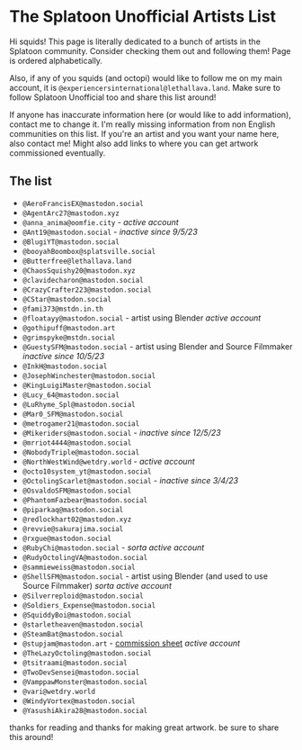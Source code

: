 # The Splatoon Unofficial Artists List

Hi squids! This page is literally dedicated to a bunch of artists in the Splatoon community. Consider checking them out and following them! Page is ordered alphabetically.

Also, if any of you squids (and octopi) would like to follow me on my main account, it is `@experiencersinternational@lethallava.land`. Make sure to follow Splatoon Unofficial too and share this list around!

If anyone has inaccurate information here (or would like to add information), contact me to change it. I'm really missing information from non English communities on this list. If you're an artist and you want your name here, also contact me! Might also add links to where you can get artwork commissioned eventually.

## The list

* `@AeroFrancisEX@mastodon.social`
* `@AgentArc27@mastodon.xyz`
* `@anna_anima@oomfie.city` - *active account*
* `@Ant19@mastodon.social` - *inactive since 9/5/23*
* `@BlugiYT@mastodon.social`
* `@booyahBoombox@splatsville.social`
* `@Butterfree@lethallava.land`
* `@ChaosSquishy20@mastodon.xyz`
* `@clavidecharon@mastodon.social`
* `@CrazyCrafter223@mastodon.social`
* `@CStar@mastodon.social`
* `@fami373@mstdn.in.th`
* `@floatayy@mastodon.social` - artist using Blender *active account*
* `@gothipuff@mastodon.art`
* `@grimspyke@mstdn.social`
* `@GuestySFM@mastodon.social` - artist using Blender and Source Filmmaker *inactive since 10/5/23*
* `@InkH@mastodon.social`
* `@JosephWinchester@mastodon.social`
* `@KingLuigiMaster@mastodon.social`
* `@Lucy_64@mastodon.social`
* `@LuRhyme_Spl@mastodon.social`
* `@Mar0_SFM@mastodon.social`
* `@metrogamer21@mastodon.social`
* `@Mikeriders@mastodon.social` - *inactive since 12/5/23*
* `@mrriot4444@mastodon.social`
* `@NobodyTriple@mastodon.social`
* `@NorthWestWind@wetdry.world` - *active account*
* `@octo10system_yt@mastodon.social`
* `@OctolingScarlet@mastodon.social` - *inactive since 3/4/23*
* `@OsvaldoSFM@mastodon.social`
* `@PhantomFazbear@mastodon.social`
* `@piparkaq@mastodon.social`
* `@redlockhart02@mastodon.xyz`
* `@revvie@sakurajima.social`
* `@rxgue@mastodon.social`
* `@RubyChi@mastodon.social` - *sorta active account*
* `@RudyOctolingVA@mastodon.social`
* `@sammieweiss@mastodon.social`
* `@ShellSFM@mastodon.social` - artist using Blender (and used to use Source Filmmaker) *sorta active account*
* `@Silverreploid@mastodon.social`
* `@Soldiers_Expense@mastodon.social`
* `@SquiddyBoi@mastodon.social`
* `@starletheaven@mastodon.social`
* `@SteamBat@mastodon.social`
* `@stupjam@mastodon.art` - [commission sheet](https://stupjam.carrd.co/#comm) *active account*
* `@TheLazyOctoling@mastodon.social`
* `@tsitraami@mastodon.social`
* `@TwoDevSensei@mastodon.social`
* `@VamppawMonster@mastodon.social`
* `@vari@wetdry.world`
* `@WindyVortex@mastodon.social`
* `@YasushiAkira28@mastodon.social`

thanks for reading and thanks for making great artwork. be sure to share this around!
